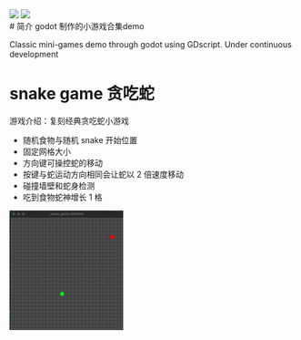 <div align=left>
<img src="https://img.shields.io/badge/godot engine-4.x-blue"/>
<img src="https://img.shields.io/badge/GDScript-green"/>
</div>
# 简介
godot 制作的小游戏合集demo

Classic mini-games demo through godot using GDscript.
Under continuous development

# snake game 贪吃蛇
游戏介绍：复刻经典贪吃蛇小游戏
- 随机食物与随机 snake 开始位置
- 固定网格大小
- 方向键可操控蛇的移动
- 按键与蛇运动方向相同会让蛇以 2 倍速度移动
- 碰撞墙壁和蛇身检测
- 吃到食物蛇神增长 1 格

![snake](https://github.com/abcnull/Image-Resources/blob/master/godot-mini-games-demo/snake_game.gif)
